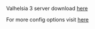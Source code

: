 Valhelsia 3 server download [here](https://www.curseforge.com/minecraft/modpacks/valhelsia-3/files/3707304)

For more config options visit [here](https://github.com/itzg/docker-minecraft-server)
